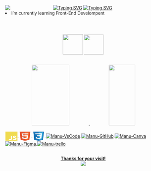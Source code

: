 <img align="left" src="https://media3.giphy.com/media/9oa3sE4IdWbqO61WGT/giphy.gif?cid=ecf05e47shnjb9dsygo3s7720nd6k96q0crlwgek9icm4sz5&rid=giphy.gif&ct=s"   width="155px">
<div>
<a href="https://git.io/typing-svg"><img src="https://readme-typing-svg.demolab.com?font=Fira+Code&weight=600&pause=1000&color=F7588A&width=435&height=44&lines=Hello+World!" alt="Typing SVG" /></a>
<a href="https://git.io/typing-svg"><img src="https://readme-typing-svg.demolab.com?font=Fira+Code&weight=600&pause=1000&color=F73F8B&width=435&lines=My+name+is+Emanuelle+Takenawa" alt="Typing SVG" /></a>
</div
  
- I’m currently learning Front-End Develompent
##
  
  
<br><div  align="center"> 
  <a href = "mailto:emanuelletakenawa2@gmail.com"><img height="65" width="65" src="https://img.icons8.com/dusk/512/gmail.png" target="_blank"></a>
  <a href="www.linkedin.com/in/emanuelle-takenawa-32b6a1257" target="_blank"><img height="64" width="64" src="https://img.icons8.com/dusk/512/linkedin--v1.png" target="_blank"></a> 
</div>





## 

<div align="center">
  <a href="https://github.com/emanuelletakenawa">
  <img width="49%" height="195px" src="https://github-readme-stats.vercel.app/api?username=emanuelletakenawa&show_icons=true&theme=dracula&include_all_commits=true&count_private=true"/>
  <img width="41%" height="195px" src="https://github-readme-stats.vercel.app/api/top-langs/?username=emanuelletakenawa&layout=compact&langs_count=16&theme=dracula"/>
</div>
  
<div aling="center" ><br>
  <img align="center" alt="Manu-Js" height="30" width="40" src="https://raw.githubusercontent.com/devicons/devicon/master/icons/javascript/javascript-plain.svg">
  <img align="center" alt="Manu-HTML" height="30" width="40" src="https://raw.githubusercontent.com/devicons/devicon/master/icons/html5/html5-original.svg">
  <img align="center" alt="Manu-CSS" height="30" width="40" src="https://raw.githubusercontent.com/devicons/devicon/master/icons/css3/css3-original.svg">
  <img align="center" alt="Manu-VsCode " height="30" width="40"src="https://cdn.jsdelivr.net/gh/devicons/devicon/icons/vscode/vscode-original.svg" />
  <img align="center" alt="Manu-GitHub" height="40" width="40"src="https://img.icons8.com/fluency/512/github.png" />
  <img align="center" alt="Manu-Canva" height="40" width="40"src="https://img.icons8.com/fluency/2x/canva.png" />
  <img align="center" alt="Manu-Figma" height="35" width="35"src="https://img.icons8.com/fluency/2x/figma.png" />
  <img align="center" alt="Manu-trello" height="60" width="70"src="https://cdn.jsdelivr.net/gh/devicons/devicon/icons/trello/trello-plain-wordmark.svg" />
</div>

##


<div align = "center">
   <b>Thanks for your visit!</b></br>
   <img width="180px"src="https://media1.giphy.com/media/XgH0beW46tK3HDn5hP/giphy.gif?cid=790b76115f388660b104c6b93ceb3ff17e684f30381f0c7e&rid=giphy.gif&ct=s">
</div>
